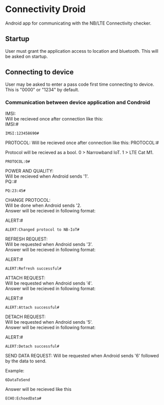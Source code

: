 # Connectivity Droid

Android app for communicating with the NB/LTE Connectivity checker.

## Startup 

User must grant the application access to location and bluetooth. 
This will be asked on startup. 

## Connecting to device 

User may be asked to enter a pass code first time connecting to device. This is "0000" or "1234" by default. 

### Communication between device application and Condroid

IMSI:     
Will be recieved once after connection like this:     
IMSI:<imsi>#

```
IMSI:123458690#
```

PROTOCOL: 
Will be recieved once after connection like this: 
PROTOCOL:<protocol>#

Protocol will be recieved as a bool. 
0 > Narrowband IoT.
1 > LTE Cat M1.

```
PROTOCOL:0#
```

POWER AND QUALITY:      
Will be recieved when Android sends '1'.     
PQ:<power>:<quality>#

```
PQ:23:45#
```

CHANGE PROTOCOL:      
Will be done when Android sends '2.      
Answer will be recieved in following format:

ALERT:<message>#

```
ALERT:Changed protocol to NB-IoT#
```

REFRESH REQUEST:     
Will be requested when Android sends '3'.     
Answer will be recieved in following format:

ALERT:<message>#

```
ALERT:Refresh successful#
```

ATTACH REQUEST:      
Will be requested when Android sends '4'.      
Answer will be recieved in following format:

ALERT:<message>#

```
ALERT:Attach successful#
```

DETACH REQUEST:      
 Will be requested when Android sends '5'.      
Answer will be recieved in following format: 

ALERT:<message>#

```
ALERT:Detach successful#
```

SEND DATA REQUEST: 
Will be requested when Android sends '6' followed by the data to send.

Example: 
```
6DataToSend
```

Answer will be recieved like this

```
ECHO:EchoedData#
```

